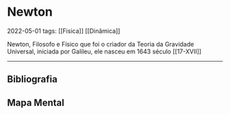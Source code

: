 # Newton
2022-05-01
tags: [[Fisica]] [[Dinâmica]]

Newton, Filosofo e Físico que foi o criador da Teoria da Gravidade Universal, iniciada por Galileu, ele nasceu em 1643 século [[17-XVII]]

-----------------------------------------------
## Bibliografia
## Mapa Mental

